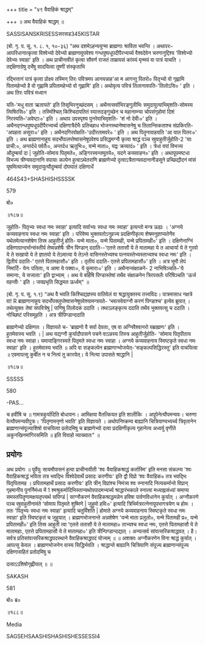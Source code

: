 +++
title = "४९ वैवाहिकं श्राद्धम्"

+++
॥ अथ वैवाहिकं श्राद्धम् ॥

SASSISANSKRISESSसरसड345KISTAR

(बो. गृ. प. सू. १. ८. १, १०-३६) “अथ दशमेऽहन्ययुग्मा ब्राह्मणाः श्राविता भवन्ति । अथापरः-आपरिधानात्कृत्वा विश्वेभ्यो देवेभ्यो ब्राह्मणावुपवेश्य गन्धपुष्पधूपदीपैरभ्यर्च्य वैश्वदेवेन चरणानुद्दिश्य 'विश्वेभ्यो देवेभ्यः स्वाहा' इति । अथ प्राचीनावीतं कृत्वा सौवर्ण राजतं ताम्रायसं कांस्यं मृन्मयं वा पात्रं याचति । तद्दक्षिणाग्रेषु दर्भेषु सादयित्वा तूष्णीं संस्कृताभि

रद्भित्तानं पात्रं कृत्वा प्रोक्ष्य तस्मिन् तिरः पवित्रमप आनयन्नाह'आ म आगन्तु पितरो० पितृभ्यो वो गृह्णामि पितामहेभ्यो है वो गृह्णामि प्रपितामहेभ्यो वो गृह्णामि' इति। अथोवृत्य पवित्रं तिलानावपति-'तिलोऽसि० ' इति । अथ तिरः पवित्रं मध्वान

यति-'मधु वाता ऋतायते' इति तिसृभिरनुच्छंदसम् । अथैनत्सर्वाभिरङ्गुलीभिः समुदायुत्याभिमृशति-सोमस्य त्विषिरसि०' इति । तस्मिंश्चित् किश्चिदापतितं स्यात्तदङ्गुच्छेन च महानाम्न्या चोपसंगृहोमां दिशं निरस्यति–'अवेष्टाः०' इति । अथाप उपस्पृश्य पुनरेवाभिमृशति- 'शं नो देवीः०' इति । अथैनद्गन्धपुष्पधूपदीपैरभ्यर्च्य दक्षिणात्रैर्दभैः प्रतिच्छाध भोजनस्थानेष्वासनेषु च तिलान्सिकताश्च संप्रकिरति-'अपहता असुराः०' इति । अथैनदगिरवोक्षति-'उदीरतामवरे० ' इति । अथ पितॄनावाहयति 'आ यात पितरः०' इति । अथ ब्राह्मणानाहूय सदर्भोपालप्तेष्वासनेषूपवेश्य प्रसिद्धमग्नौ कृत्वा श्राद्धं पञ्च स्रुवाहुतीर्जुहोति-2 'याः प्राची:०, अन्तर्दधे पर्वतैः०, अन्तर्दध ऋतुभिः०, यन्मे माता०, यद्वः क्रव्यादं० ' इति । त्रेधा वपां विभज्य औदुम्बर्या दा | जुहोति-सोमाय पितृमते०, अङ्गिरस्वन्तमूतये०, यदने कव्यवाहन०' इति । अथापूपमष्टधा विभज्य त्रीण्यवदानानि वपायाः कल्पेन हुत्वाऽथेतराणि ब्राह्मणेभ्यो दृत्वाऽत्रैतान्यवदानानीडसूने प्रच्छिद्यौदनं मांसं यूषमित्याज्येन समुदायुत्यौदुम्बर्या दोपघातं दक्षिणार्धे

464S43+SHASHISHSSSSK

579

बो०

॥१८७॥

जुहोति- पितृभ्यः स्वधा नमः स्वाहा' इत्यादि सर्वाभ्यः स्वधा नमः स्वाहा' इत्यन्तो मन्त्र ऊह्यः । 'अग्नये कव्यवाहनाय स्वधा नमः स्वाहा' इति । परिवेष्य भुक्तवतोऽनुव्रज्य प्रदक्षिणीकृत्य शेषमनुज्ञाप्यतेनैव यथेतमेत्यानशेषेण तिस्र आहुतीर्जु होति- यन्मे माता०, यन्मे पितामही, यन्मे प्रपितामही०' इति । दक्षिणेनाग्निं दक्षिणाग्रान्दर्भान्संस्तीर्य तेष्वन्नशेषैः त्रीन पिण्डान् ददाति--'एतत्ते ततासौ ये ते मातामहा ये त आचार्या ये ते गुरवो ये ते सखायो ये ते ज्ञातयो ये तेऽमात्या ये तेऽन्ते वासिनस्तेभ्यश्च पत्नयस्तेभ्यस्ताभ्यश्च स्वधा नमः' इति । द्वितीयं ददाति-' एतत्ते पितामहासौ०' इति । तृतीयं ददाति- एतत्ते प्रपितामहासौ०' इति । अत्र भूमौ लेपं निमार्टि- येनः पतिताः, य आमा ये पक्वाः०, ये कुमाराः०' इति । अथैनान्संक्षाळने- 2 नाभिषिञ्चति–'ये समानाः, ये सजाताः' इति द्वाभ्याम् । अथ ये बर्हिषि पिण्डास्तेषां तथैव संक्षाळनेन त्रिरपसलैः परिषिञ्चति 'ऊर्ज वहन्तीः ' इति । जयप्रभृति सिद्धमत ऊर्ध्वम्" ॥

(बो. गृ. प. सू. १.९) “अथ वै भवति किश्चिद्यज्ञस्य वातिवेलं वा श्रद्धायुक्तस्य तत्त्वविदः। पात्रमासाध नक्षत्रे वा! R ब्राह्मणानाहूय सदर्भोपक्लुप्तेष्वासनेषूपवेश्यामन्त्रयते- ‘भवत्स्वेवाग्नौ करणं पिण्डाश्च' इत्येव ब्रूयात् । तथेत्युक्तः तेषां सपवित्रेषु | पाणिषु तिलोदकं ददाति । तथाऽलङ्कृत्य ददाति तथैव भुक्तवत्सु च ददाति । नोच्छिष्टं परिसमूहति । अत्र त्रीपिण्डान्ददाति

ब्राह्मणेभ्यो दक्षिणतः । विज्ञायते च- 'ब्राह्मणो वै सर्वा देवताः, एष वा अग्निवैश्वानरो यब्राह्मणः' इति । हुतमेवास्य भवति । | अथ यद्यग्नौ कुर्यादौपासने पचने वाऽन्नस्य तिस्त्र आहुतीर्जुहोति- 'सोमाय पितृपीताय स्वधा नमः स्वाहा। यमायाङ्गिरस्वते पितृमते स्वधा नमः स्वाहा । अग्नये कव्यवाहनाय स्विष्टकृते स्वधा नमः स्वाहा' इति । हुतमेवास्य भवति ॥ अपि वा सङ्कल्पेन ब्राह्मणान्भोजयेत्-'सङ्कल्पसिद्धिरस्तु' इति वाचयित्वा ॥ एवमापत्सु कुर्बीत न च नित्यं तु कारयेत्। ये नित्या उपासते श्राद्धानि |

॥१८७॥

SSSSS

580

-PAS...

च हवींषि च ॥ गामत्रकुर्यादिति बोधायनः। आमिक्षया वैतत्कियत इति शालीकिः । अपूपेनेत्यौपमन्यवः। चरुणा वेत्यौपमन्यवीपुत्रः। 'पितृणामनृणो भवति' इति विज्ञायते । अथोपनिष्क्रम्य बाह्यानि चित्रियाण्यभ्यर्च्य त्रिवृतानेन ब्राह्मणान्संपूज्याशिषो वाचयित्वा प्रतोदमिषु च ब्राह्मणेभ्यो दत्वा प्रदक्षिणीकृत्य गृहानेत्य अध्वर्यु वृणीते अकुनखिनमांगिरसमिति ॥ इति विवाहो व्याख्यातः" ॥
## प्रयोगः
अथ प्रयोगः ॥ पूर्वेयुः सायमौपासनं हुत्वा प्राचीनावीती 'श्वः वैवाहिकश्राद्धं कर्तास्मि' इति मनसा संकल्प्य 'श्वः वैवाहिकश्राद्धं भविता तत्र भवद्भिः विश्वेदेवार्थे प्रसादः करणीयः' इति द्वौ विप्रो ‘श्वः वैवाहिक० तत्र भवद्भिः पितृपितामह । प्रपितामहार्थे प्रसादः करणीयः' इति त्रीन् विप्रांश्च निमंत्र्य श्वः स्नानादि नित्यकर्मान्ते विप्रान् गृहमानीय पुनर्निमंध्य में 1 श्मश्रुकर्मादिभिस्तान्यथोपपादमभ्यर्च्य श्राद्धारंभकाले स्नात्वा मध्याह्नसंध्यां समाप्य समस्तपितॄणामक्षयतृप्त्यर्थ सपिण्डं | साग्नौकरणं वैवाहिकश्राद्धमन्नेन हविषा पार्वणविधानेन कुर्यात् । अग्नौकरणे पञ्च स्रुवाहुतीनामंते ‘सोमाय पितृमते शुष्मिणे | जुहुमो हविः०' इत्यादि त्रिभिर्मत्ररत्नेनापूपभागत्रयेण च होमः । ततः 'पितृभ्यः स्वधा नमः स्वाहा' इत्यादि चतुर्विंशति | होमाते अग्नये कव्यवाहनाय स्विष्टकृते स्वधा नमः स्वाहा' इति स्विष्टकृतं च जुहुयात् । ब्राह्मणभोजनान्ते अन्नशेषेण 'यन्मे माता प्रलुलो०, यन्मे पितामही प्र०, यन्मे प्रपितामही०' इति तिस्र आहुती त्वा 'एतत्ते ततासौ ये ते मातामहा० ताभ्यश्च स्वधा नमः, एतत्ते पितामहासौ ये ते मातामहाः, एतत्ते प्रपितामहासौ ये ते मातामहा०' इति त्रीन्पिण्डान्दद्यात् । अन्यत्सर्व सांवत्सरिकश्राद्धवत् । है। सर्वत्र प्रतिसांवत्सरिकश्राद्धपदस्थाने वैवाहिकश्राद्धपदं योज्यम् ॥ ॥ अशक्तः अग्नौकरणेन विना श्राद्धं कुर्यात् । आपत्सु केवल । ब्राह्मणभोजनेन वास्य सिद्धिर्भवति । श्राद्धान्ते बाह्यानि चित्रियाणि संपूज्य ब्राह्मणान्संपूज्य दक्षिणासहितं प्रतोदमिषु च

दत्वाऽऽशिषोगृह्णीयात् ॥ ॥

SAKASH

581

बो० ब्र०

॥१८८॥

Media

SAGSEHSAASHISHASHISHESSESSI4
